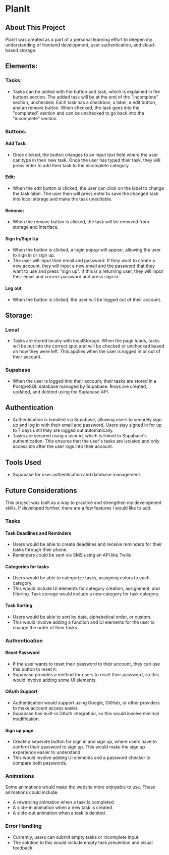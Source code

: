 # PlanIt 

## About This Project
PlanIt was created as a part of a personal learning effort to deepen my understanding of frontend development, user authentication, and cloud-based storage. 

## Elements: 
### Tasks:
- Tasks can be added with the button add task, which is explained in the buttons section. The added task will be at the end of the "incomplete" section, unchecked. Each task has a checkbox, a label, a edit button, and an remove button. When checked, the task goes into the "completed" section and can be unchecked to go back into the "incomplete" section.
### Buttons:
#### Add Task:
- Once clicked, the button changes to an input text field where the user can type in their new task. Once the user has typed their task, they will press enter to add their task to the incomplete category. 
#### Edit:
- When the edit button is clicked, the user can click on the label to change the task label. The user then will press enter to save the changed task into local storage and make the task uneditable. 
#### Remove:
- When the remove button is clicked, the task will be removed from storage and interface.
#### Sign In/Sign Up
- When the button is clicked, a login popup will appear, allowing the user to sign in or sign up. 
- The user will input their email and password. If they want to create a new account, they will input a new email and the password that they want to use and press "sign up". If this is a returning user, they will input their email and correct password and press sign in. 
#### Log out
- When the button is clicked, the user will be logged out of their account. 

## Storage:
### Local
- Tasks are stored locally with localStorage. When the page loads, tasks will be put into the correct spot and will be checked or unchecked based on how they were left. This applies when the user is logged in or out of their account. 
### Supabase
- When the user is logged into their account, their tasks are stored in a PostgreSQL database managed by Supabase. Rows are created, updated, and deleted using the Supabase API.

## Authentication
- Authentication is handled via Supabase, allowing users to securely sign up and log in with their email and password. Users stay signed in for up to 7 days until they are logged out automatically. 
- Tasks are secured using a user id, which is linked to Supabase's authentication. This ensures that the user's tasks are isolated and only accessible after the user logs into their account. 

## Tools Used
- Supabase for user authentication and database management. 

## Future Considerations
This project was built as a way to practice and strengthen my development skills. If developed further, there are a few features I would like to add.
### Tasks
#### Task Deadlines and Reminders
- Users would be able to create deadlines and receive reminders for their tasks through their phone. 
- Reminders could be sent via SMS using an API like Twilio.
#### Categories for tasks
- Users would be able to categorize tasks, assigning colors to each category.
- This would include UI elements for category creation, assignment, and filtering. Task storage would include a new category for task category.
#### Task Sorting
- Users would be able to sort by date, alphabetical order, or custom.
- This would involve adding a function and UI elements for the user to change the order of their tasks. 
### Authentication
#### Reset Password
- If the user wants to reset their password to their account, they can use this button to reset it.
- Supabase provides a method for users to reset their password, so this would involve adding some UI elements. 
#### OAuth Support
- Authentication would support using Google, GitHub, or other providers to make account access easier.
- Supabase has built-in OAuth integration, so this would involve minimal modification.
#### Sign up page
- Create a seperate button for sign in and sign up, where users have to confirm their password to sign up. This would make the sign up experience easier to understand.
- This would involve adding UI elements and a password checker to compare both passwords. 
### Animations
Some animations would make the website more enjoyable to use. These animations could include:
- A rewarding animation when a task is completed.
- A slide-in animation when a new task is created.
- A slide-out animation when a task is deleted.
### Error Handling
- Currently, users can submit empty tasks or incomplete input.
- The solution to this would include empty task prevention and visual feedback.
